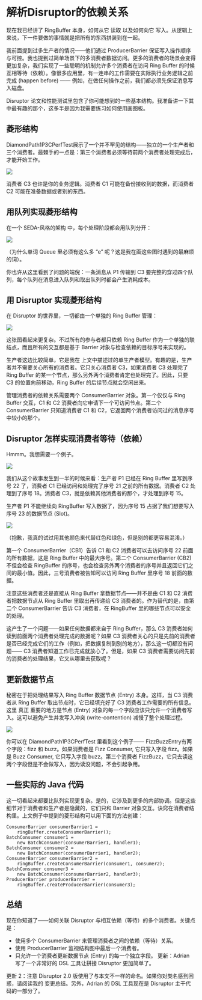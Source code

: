 # 解析Disruptor的依赖关系

现在我已经讲了 RingBuffer​ 本身，如何从它 读取​ 以及如何向它 写入​。从逻辑上来说，下一件要做的事情就是把所有的东西拼装到在一起。

我前面提到过多生产者的情况——他们通过 ProducerBarrier 保证写入操作顺序与可控。我也提到过简单场景下的多消费者数据访问。更多的消费者的场景会变得更加复杂，我们​ 实现了一些聪明的机制允许多个消费者在访问 Ring Buffer 的时候互相等待（依赖）。像很多应用里，有一连串的工作需要在实际执行业务逻辑之前完成 (happen before) —— 例如，在做任何操作之前，我们都必须先保证消息写入磁盘。

Disruptor 论文​ 和性能测试里包含了你可能想到的一些基本结构。我准备讲一下其中最有趣的那个，这多半是因为我需要练习如何使用画图板。

## 菱形结构
DiamondPath1P3CPerfTest​ 展示了一个并不罕见的结构——独立的一个生产者和三个消费者。最棘手的一点是：第三个消费者必须等待前两个消费者处理完成后，才能开始工作。

![](images/1P3C-Diamond.png)

消费者 C3 也许是你的业务逻辑。消费者 C1 可能在备份接收到的数据，而消费者 C2 可能在准备数据或者别的东西。

## 用队列实现菱形结构
在一个 SEDA-风格的架构​ 中，每个处理阶段都会用队列分开：

![](images/1P3C-Diamond-Queue.png)

（为什么单词 Queue 里必须有这么多 “e” 呢？这是我在画这些图时遇到的最麻烦的词）。

你也许从这里看到了问题的端倪：一条消息从 P1 传输到 C3 要完整的穿过四个队列，每个队列在消息进入队列和取出队列时都会产生消耗成本。

## 用 Disruptor 实现菱形结构
在 Disruptor​ 的世界里，一切都由一个单独的 Ring Buffer 管理：

![](images/1P3C-Diamond-RingBuffer.png)

这张图看起来更复杂。不过所有的参与者都只依赖 Ring Buffer 作为一个单独的联结点，而且所有的交互都是基于 Barrier 对象与检查依赖的目标序号来实现的。

生产者这边比较简单，它是我在 上文​ 中描述过的单生产者模型。有趣的是，生产者并不需要关心所有的消费者。它只关心消费者 C3，如果消费者 C3 处理完了 Ring Buffer 的某一个节点，那么另外两个消费者肯定也处理完了。因此，只要 C3 的位置向前移动，Ring Buffer 的后续节点就会空闲出来。

管理消费者的依赖关系需要两个 ConsumerBarrier 对象。第一个仅仅与 Ring Buffer 交互，C1 和 C2 消费者向它申请下一个可访问节点。第二个 ConsumerBarrier 只知道消费者 C1 和 C2，它返回两个消费者访问过的消息序号中较小的那个。

## Disruptor 怎样实现消费者等待（依赖）
Hmmm。我想需要一个例子。

![](images/1P3C-Diamond-RingBuffer-Example.png)

我们从这个故事发生到一半的时候来看：生产者 P1 已经在 Ring Buffer 里写到序号 22 了，消费者 C1 已经访问和处理完了序号 21 之前的所有数据。消费者 C2 处理到了序号 18。消费者 C3，就是依赖其他消费者的那个，才处理到序号 15。

生产者 P1 不能继续向 RingBuffer 写入数据了，因为序号 15 占据了我们想要写入序号 23 的数据节点 (Slot)。

![](images/1P3C-Diamond-RingBuffer-Example2.png)


（抱歉，我真的试过用其他颜色来代替红色和绿色，但是别的都更容易混淆。）

第一个 ConsumerBarrier（CB1）告诉 C1 和 C2 消费者可以去访问序号 22 前面的所有数据，这是 Ring Buffer 中的最大序号。第二个 ConsumerBarrier (CB2) 不但会检查 RingBuffer 的序号，也会检查另外两个消费者的序号并且返回它们之间的最小值。因此，三号消费者被告知可以访问 Ring Buffer 里序号 18 前面的数据。

注意这些消费者还是直接从 Ring Buffer 拿数据节点——并不是由 C1 和 C2 消费者把数据节点从 Ring Buffer 里取出再传递给 C3 消费者的。作为替代的是，由第二个 ConsumerBarrier 告诉 C3 消费者，在 RingBuffer 里的哪些节点可以安全的处理。

这产生了一个问题——如果任何数据都来自于 Ring Buffer，那么 C3 消费者如何读到前面两个消费者处理完成的数据呢？如果 C3 消费者关心的只是先前的消费者是否已经完成它们的工作（例如，把数据复制到别的地方），那么这一切都没有问题—— C3 消费者知道工作已完成就放心了。但是，如果 C3 消费者需要访问先前的消费者的处理结果，它又从哪里去获取呢？

## 更新数据节点
秘密在于把处理结果写入 Ring Buffer 数据节点 (Entry) 本身。这样，当 C3 消费者从 Ring Buffer 取出节点时，它已经填充好了 C3 消费者工作需要的所有信息。这里 真正 重要的地方是节点 (Entry) 对象的每一个字段应该只允许一个消费者写入。这可以避免产生并发写入冲突 (write-contention) 减慢了整个处理过程。

![](images/FizzBuzzEntry.png)

你可以在 DiamondPath1P3CPerfTest​ 里看到这个例子—— FizzBuzzEntry​ 有两个字段：fizz 和 buzz。如果消费者是 Fizz Consumer, 它只写入字段 fizz。如果是 Buzz Consumer, 它只写入字段 buzz。第三个消费者 FizzBuzz，它只去读这两个字段但是不会做写入，因为读没问题，不会引起争用。

## 一些实际的 Java 代码
这一切看起来都要比队列实现更复杂。是的，它涉及到更多的内部协调。但是这些细节对于消费者和生产者是隐藏的，它们只和 Barrier 对象交互。诀窍在消费者结构里。上文例子中提到的菱形结构可以用下面的方法创建：

```
ConsumerBarrier consumerBarrier1 =
    ringBuffer.createConsumerBarrier();
BatchConsumer consumer1 =
    new BatchConsumer(consumerBarrier1, handler1);
BatchConsumer consumer2 =
    new BatchConsumer(consumerBarrier1, handler2);
ConsumerBarrier consumerBarrier2 =
    ringBuffer.createConsumerBarrier(consumer1, consumer2);
BatchConsumer consumer3 =
    new BatchConsumer(consumerBarrier2, handler3);
ProducerBarrier producerBarrier =
    ringBuffer.createProducerBarrier(consumer3);
```

## 总结
现在你知道了——如何关联 Disruptor 与相互依赖（等待）的多个消费者。关键点是：

- 使用多个 ConsumerBarrier 来管理消费者之间的依赖（等待）关系。
- 使用 ProducerBarrier 监视结构图中最后一个消费者。
- 只允许一个消费者更新数据节点 (Entry) 的每一个独立字段。
更新：Adrian 写了一个非常好的 DSL 工具让拼接 Disruptor 更加简单了。


更新 2：注意 Disruptor 2.0 版使用了与本文不一样的命名。如果你对类名感到困惑，请阅读我的 变更总结​​。另外，Adrian 的 DSL 工具现在是 Disruptor 主干代码的一部分了。